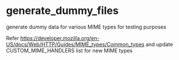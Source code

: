 # generate_dummy_files
generate dummy data for various MIME types for testing purposes

Refer https://developer.mozilla.org/en-US/docs/Web/HTTP/Guides/MIME_types/Common_types
and update CUSTOM_MIME_HANDLERS list for new MIME types
